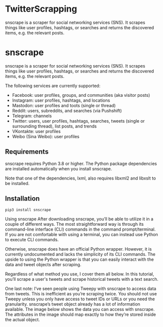 # TwitterScrapping
snscrape is a scraper for social networking services (SNS). It scrapes things like user profiles, hashtags, or searches and returns the discovered items, e.g. the relevant posts.

# snscrape
snscrape is a scraper for social networking services (SNS). It scrapes things like user profiles, hashtags, or searches and returns the discovered items, e.g. the relevant posts.

The following services are currently supported:

* Facebook: user profiles, groups, and communities (aka visitor posts)
* Instagram: user profiles, hashtags, and locations
* Mastodon: user profiles and toots (single or thread)
* Reddit: users, subreddits, and searches (via Pushshift)
* Telegram: channels
* Twitter: users, user profiles, hashtags, searches, tweets (single or surrounding thread), list posts, and trends
* VKontakte: user profiles
* Weibo (Sina Weibo): user profiles

## Requirements
snscrape requires Python 3.8 or higher. The Python package dependencies are installed automatically when you install snscrape.

Note that one of the dependencies, lxml, also requires libxml2 and libxslt to be installed.

## Installation
    pip3 install snscrape
    
 Using snscrape
After downloading snscrape, you’ll be able to utilize it in a couple of different ways. The most straightforward way is through its command-line interface (CLI) commands in the command prompt/terminal. If you are not comfortable with using a terminal, you can instead use Python to execute CLI commands.

Otherwise, snscrape does have an official Python wrapper. However, it is currently undocumented and lacks the simplicity of its CLI commands. The upside to using the Python wrapper is that you can easily interact with the data and tweet objects after scraping.

Regardless of what method you use, I cover them all below. In this tutorial, you’ll scrape a user's tweets and scrape historical tweets with a text search.

One last note: I’ve seen people using Tweepy with snscrape to access data from tweets. This is inefficient as you’re scraping twice. You should not use Tweepy unless you only have access to tweet IDs or URLs or you need the granularity. snscrape’s tweet object already has a lot of information available. The image below shows the data you can access with snscrape. The attributes in the image should map exactly to how they’re stored inside the actual object.


